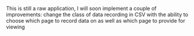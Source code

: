 This is still a raw application, I will soon implement a couple of improvements:
change the class of data recording in CSV with the ability to choose which page to record data on as well as which page to provide for viewing
